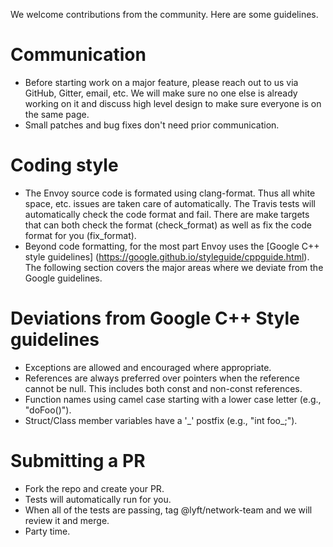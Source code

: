 We welcome contributions from the community. Here are some guidelines.

# Communication

* Before starting work on a major feature, please reach out to us via GitHub, Gitter,
  email, etc. We will make sure no one else is already working on it and discuss high
  level design to make sure everyone is on the same page.
* Small patches and bug fixes don't need prior communication.

# Coding style

* The Envoy source code is formated using clang-format. Thus all white space, etc. 
  issues are taken care of automatically. The Travis tests will automatically check
  the code format and fail. There are make targets that can both check the format 
  (check_format) as well as fix the code format for you (fix_format).
* Beyond code formatting, for the most part Envoy uses the [Google C++ style guidelines]
  (https://google.github.io/styleguide/cppguide.html). The following section covers the 
  major areas where we deviate from the Google guidelines.

# Deviations from Google C++ Style guidelines

* Exceptions are allowed and encouraged where appropriate.
* References are always preferred over pointers when the reference cannot be null. This
  includes both const and non-const references.
* Function names using camel case starting with a lower case letter (e.g., "doFoo()").
* Struct/Class member variables have a '\_' postfix (e.g., "int foo\_;").

# Submitting a PR

* Fork the repo and create your PR.
* Tests will automatically run for you. 
* When all of the tests are passing, tag @lyft/network-team and we will review it and
  merge.
* Party time.
